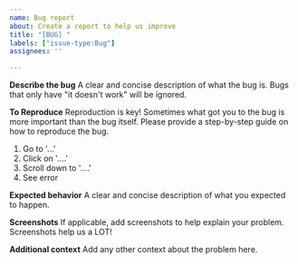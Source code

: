 ```yaml
---
name: Bug report
about: Create a report to help us improve
title: "[BUG] "
labels: ["issue-type:Bug"]
assignees: ''

---
```


**Describe the bug**
A clear and concise description of what the bug is. Bugs that only have "it doesn't work" will be ignored.

**To Reproduce**
Reproduction is key! Sometimes what got you to the bug is more important than the bug itself. Please provide a step-by-step guide on how to reproduce the bug.
1. Go to '...'
2. Click on '....'
3. Scroll down to '....'
4. See error

**Expected behavior**
A clear and concise description of what you expected to happen.

**Screenshots**
If applicable, add screenshots to help explain your problem. Screenshots help us a LOT!

**Additional context**
Add any other context about the problem here.